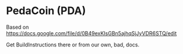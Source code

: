 PedaCoin (PDA)
===========

Based on https://docs.google.com/file/d/0B49exKIsGBn5ajhqSjJyVDR6STQ/edit

Get BuildInstructions there or from our own, bad, docs.
